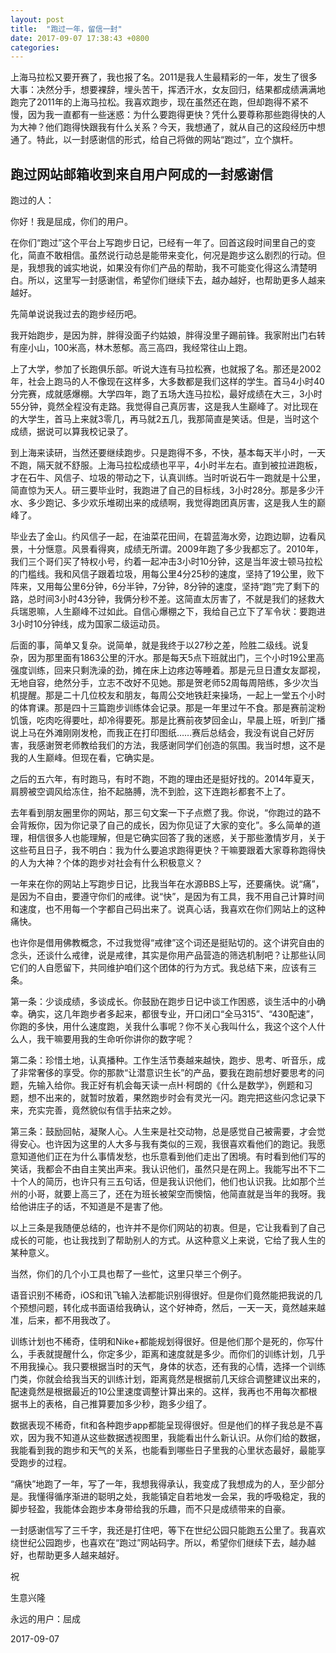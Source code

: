 ```yaml
---
layout: post
title:  "跑过一年，留信一封"
date: 2017-09-07 17:38:43 +0800
categories: 
---
```


上海马拉松又要开赛了，我也报了名。2011是我人生最精彩的一年，发生了很多大事：决然分手，想要裸辞，埋头苦干，挥洒汗水，女友回归，结果都成绩满满地跑完了2011年的上海马拉松。我喜欢跑步，现在虽然还在跑，但却跑得不紧不慢，因为我一直都有一些迷惑：为什么要跑得更快？凭什么要尊称那些跑得快的人为大神？他们跑得快跟我有什么关系？今天，我想通了，就从自己的这段经历中想通了。特此，以一封感谢信的形式，给自己将做的网站“跑过”，立个旗杆。

## 跑过网站邮箱收到来自用户阿成的一封感谢信

跑过的人：

你好！我是屈成，你们的用户。

在你们“跑过”这个平台上写跑步日记，已经有一年了。回首这段时间里自己的变化，简直不敢相信。虽然说行动总是能带来变化，何况是跑步这么剧烈的行动。但是，我想我的诚实地说，如果没有你们产品的帮助，我不可能变化得这么清楚明白。所以，这里写一封感谢信，希望你们继续下去，越办越好，也帮助更多人越来越好。

先简单说说我过去的跑步经历吧。

我开始跑步，是因为胖，胖得没面子约姑娘，胖得没里子踢前锋。我家附出门右转有座小山，100米高，林木葱郁。高三高四，我经常往山上跑。

上了大学，参加了长跑俱乐部。听说大连有马拉松赛，也就报了名。那还是2002年，社会上跑马的人不像现在这样多，大多数都是我们这样的学生。首马4小时40分完赛，成就感爆棚。大学四年，跑了五场大连马拉松，最好成绩在大三，3小时55分钟，竟然全程没有走路。我觉得自己真厉害，这是我人生巅峰了。对比现在的大学生，首马上来就3零几，再马就2五几，我那简直是笑话。但是，当时这个成绩，据说可以算我校记录了。

到上海来读研，当然还要继续跑步。只是跑得不多，不快，基本每天半小时，一天不跑，隔天就不舒服。上海马拉松成绩也平平，4小时半左右。直到被拉进跑板，才在石牛、风信子、垃圾的带动之下，认真训练。当时听说石牛一跑就是十公里，简直惊为天人。研三要毕业时，我跑进了自己的目标线，3小时28分。那是多少汗水、多少跑记、多少欢乐堆砌出来的成绩啊，我觉得跑团真厉害，这是我人生的巅峰了。

毕业去了金山。约风信子一起，在油菜花田间，在碧蓝海水旁，边跑边聊，边看风景，十分惬意。风景看得爽，成绩无所谓。2009年跑了多少我都忘了。2010年，我们三个哥们买了特权小号，约着一起冲击3小时10分钟，这是当年波士顿马拉松的门槛线。我和风信子跟着垃圾，用每公里4分25秒的速度，坚持了19公里，败下阵来，又用每公里6分钟，6分半钟，7分钟，8分钟的速度，坚持“跑”完了剩下的路，总时间3小时43分钟，我俩分秒不差。这简直太厉害了，不就是我们的拯救大兵瑞恩嘛，人生巅峰不过如此。自信心爆棚之下，我给自己立下了军令状：要跑进3小时10分钟线，成为国家二级运动员。

后面的事，简单又复杂。说简单，就是我终于以27秒之差，险胜二级线。说复杂，因为那里面有1863公里的汗水。那是每天5点下班就出门，三个小时19公里高强度训练，回来只剩洗澡的劲，摊在床上边疼边等睡着。那是元旦日遭女友鄙视，无地自容，绝然分手，立志不改好不见她。那是贺老师52周每周陪练，多少次当机提醒。那是二十几位校友和朋友，每周公交地铁赶来操场，一起上一堂五个小时的体育课。那是四十三篇跑步训练体会记录。那是一年里过午不食。那是赛前淀粉饥饿，吃肉吃得要吐，却冷得要死。那是比赛前夜梦回金山，早晨上班，听到广播说上马在外滩刚刚发枪，而我正在打印图纸……赛后总结会，我没有说自己好厉害，我感谢贺老师教给我们的方法，我感谢同学们创造的氛围。我当时想，这不是我的人生巅峰。但现在看，它确实是。

之后的五六年，有时跑马，有时不跑，不跑的理由还是挺好找的。2014年夏天，肩膀被空调风给冻住，抬不起胳膊，洗不到脸，这下连跑衫都套不上了。

去年看到朋友圈里你的网站，那三句文案一下子点燃了我。你说，“你跑过的路不会背叛你，因为你记录了自己的成长，因为你见证了大家的变化”。多么简单的道理，相信很多人也能理解，但是它确实回答了我的迷惑，关于那些激情岁月，关于这些苟且日子，我不明白：我为什么要追求跑得更快？干嘛要跟着大家尊称跑得快的人为大神？个体的跑步对社会有什么积极意义？

一年来在你的网站上写跑步日记，比我当年在水源BBS上写，还要痛快。说“痛”，是因为不自由，要遵守你们的戒律。说“快”，是因为有工具，我不用自己计算时间和速度，也不用每一个字都自己码出来了。说真心话，我喜欢在你们网站上的这种痛快。

也许你是借用佛教概念，不过我觉得“戒律”这个词还是挺贴切的。这个讲究自由的念头，还谈什么戒律，说是戒律，其实是你用产品营造的筛选机制吧？让那些认同它们的人自愿留下，共同维护咱们这个团体的行为方式。我总结下来，应该有三条。

第一条：少谈成绩，多谈成长。你鼓励在跑步日记中谈工作困惑，谈生活中的小确幸。确实，这几年跑步者多起来，都很专业，开口闭口“全马315”、“430配速”，你跑的多快，用什么速度跑，关我什么事呢？你不关心我叫什么，我这个这个人什么人，我干嘛要用我的生命听你讲你的数字呢？ 

第二条：珍惜土地，认真播种。工作生活节奏越来越快，跑步、思考、听音乐，成了非常奢侈的享受。你的那款“让潜意识生长”的产品，要我在跑前想好要思考的问题，先输入给你。我正好有机会每天读一点H·柯朗的《什么是数学》，例题和习题，想不出来的，就暂时放着，果然跑步时会有灵光一闪。跑完把这些闪念记录下来，充实完善，竟然貌似有信手拈来之妙。

第三条：鼓励回帖，凝聚人心。人生来是社交动物，总是感觉自己被需要，才会觉得安心。也许因为这里的人大多与我有类似的三观，我很喜欢看他们的跑记。我愿意知道他们正在为什么事情发愁，也乐意看到他们走出了困境。有时看到他们写的笑话，我都会不由自主笑出声来。我认识他们，虽然只是在网上。我能写出不下二十个人的简历，也许只有三五句话，但是我认识他们，他们也认识我。比如那个兰州的小哥，就要上高三了，还在为班长被架空而懊恼，他简直就是当年的我呀。我给他讲庄子的话，不知道是不是害了他。

以上三条是我随便总结的，也许并不是你们网站的初衷。但是，它让我看到了自己成长的可能，也让我找到了帮助别人的方式。从这种意义上来说，它给了我人生的某种意义。

当然，你们的几个小工具也帮了一些忙，这里只举三个例子。

语音识别不稀奇，iOS和讯飞输入法都能识别得很好。但是你们竟然能把我说的几个预想问题，转化成书面语给我确认，这个好神奇，然后，一天一天，竟然越来越准，后来，都不用我改了。

训练计划也不稀奇，佳明和Nike+都能规划得很好。但是他们那个是死的，你写什么，手表就提醒什么，你定多少，距离和速度就是多少。而你们的训练计划，几乎不用我操心。我只要根据当时的天气，身体的状态，还有我的心情，选择一个训练门类，你就会给我当天的训练计划，距离竟然是根据前几天综合调整建议出来的，配速竟然是根据最近的10公里速度调整计算出来的。这样，我再也不用每次都根据书上的表格，自己推算要加多少秒，跑多少组了。

数据表现不稀奇，fit和各种跑步app都能呈现得很好。但是他们的样子我总是不喜欢，因为我不知道从这些数据透视图里，我能看出什么新认识。从你们给的数据，我能看到我的跑步和天气的关系，也能看到哪些日子里我的心里状态最好，最能享受跑步的过程。

“痛快”地跑了一年，写了一年，我想我得承认，我变成了我想成为的人，至少部分是。我懂得循序渐进的聪明之处，我能镇定自若地发一会呆，我的呼吸稳定，我的脚步轻盈，我能体会跑步本身带给我的乐趣，而不只是成绩带来的自豪。

一封感谢信写了三千字，我还是打住吧，等下在世纪公园只能跑五公里了。我喜欢绕世纪公园跑步，也喜欢在“跑过”网站码字。所以，希望你们继续下去，越办越好，也帮助更多人越来越好。

祝

生意兴隆

永远的用户：屈成

2017-09-07





